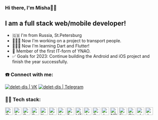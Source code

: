 ### Hi there, I'm Misha🖖🏼

## I am a full stack web/mobile developer!
- 🇬🇧 I'm from Russia, St.Petersburg
- 👨🏻‍💻 Now I'm working on a project to transport people.
- 👨🏻‍🎓 Now I'm learning Dart and Flutter!
- 🚀 Member of the first IT-form of YNAO.
- ✅ Goals for 2023: Continue building the Android and iOS project and finish the year successfully.


### ☎️ Connect with me:

[<img alt="delet-dis | VK" src="https://img.shields.io/badge/-Vk-2D2F37.svg?logo=vk&style=for-the-badge" />][website]
[<img alt="delet-dis | Telegram" src="https://img.shields.io/badge/-Telegram-2CA5E0.svg?logo=telegram&style=for-the-badge" />][telegram]


### 💪🏻 Tech stack:

[<img  alt="C" height="25px" src="https://img.shields.io/badge/-C++-B24DFF.svg?logo=&style=for-the-badge" />][C]
[<img  alt="Android Studio" height="25px" src="https://img.shields.io/badge/-Android%20studio-A4C639.svg?logo=&style=for-the-badge" />][android-studio]
[<img  alt="Swift" height="25px" src="https://img.shields.io/badge/-Swift-F04934.svg?logo=&style=for-the-badge" />][swift]
[<img  alt="SwiftUI" height="25px" src="https://img.shields.io/badge/-SwiftUI-1FCBFF.svg?logo=&style=for-the-badge" />][swiftui]
[<img  alt="Xcode" height="25px" src="https://img.shields.io/badge/-Xcode-2964D6.svg?logo=&style=for-the-badge" />][xcode]
[<img  alt="Visual Studio Code" height="25px" src="https://img.shields.io/badge/-Visual studio code-007ACC.svg?logo=&style=for-the-badge" />][vs-code]
[<img  alt="Vue" height="25px" src="https://img.shields.io/badge/-Vue-41B883.svg?logo=&style=for-the-badge" />][vue]
[<img  alt="TypeScript" height="25px" src="https://img.shields.io/badge/-TypeScript-2C7489.svg?logo=&style=for-the-badge" />][typescript]
[<img  alt="HTML5" height="25px" src="https://img.shields.io/badge/-Html5-E34F26.svg?logo=&style=for-the-badge" />][html5]
[<img  alt="dart" height="25px" src="https://img.shields.io/badge/-dart-0ACF83.svg?logo=&style=for-the-badge" />][dart]
[<img  alt="Sass" height="25px" src="https://img.shields.io/badge/-Sass-CC6699.svg?logo=&style=for-the-badge" />][sass]
[<img  alt="JavaScript" height="25x" src="https://img.shields.io/badge/-Javascript-F7DF1E.svg?logo=&style=for-the-badge" />][js]
[<img  alt="NPM" height="25px" src="https://img.shields.io/badge/-Npm-CB3837.svg?logo=&style=for-the-badge" />][npm]
[<img  alt="Figma" height="25px" src="https://img.shields.io/badge/-Figma-0ACF83.svg?logo=&style=for-the-badge" />][figma]
[<img  alt="Git" height = "25px" src="https://img.shields.io/badge/-Git-F05032.svg?logo=&style=for-the-badge" />][git]
[<img  alt="php" height="25px" src="https://img.shields.io/badge/-php-1CDA92.svg?logo=&style=for-the-badge" />][php]
[<img  alt="dart" height="25px" src="https://img.shields.io/badge/-dart-2964D6.svg?logo=&style=for-the-badge" />][dart]

<br/>
<br/>
<br/>
<br/>


[website]: https://vk.com/id455717947
[instagram]: https://instagram.com/
[second-fsd-task]: https://github.com/Erma4okmi/Erma4okmi
[telegram]: https://t.me/erm_ndm

[vs-code]: https://code.visualstudio.com
[html5]: https://dev.w3.org/html5/html-author
[sass]: https://sass-lang.com/
[js]: https://www.javascript.com/
[git]: https://git-scm.com/
[figma]: https://www.figma.com/
[npm]: https://www.npmjs.com/
[android-studio]: https://developer.android.com/studio
[C]: https://metanit.com/cpp/c/
[php]: https://php.com/
[swift]: https://www.apple.com/swift/
[swiftui]: https://developer.apple.com/xcode/swiftui/
[xcode]: hhttps://developer.apple.com/xcode/
[vue]: https://vuejs.org
[typescript]: https://www.typescriptlang.org
[SQL]: https://www.mysql.com/
[dart]: https://dart.dev
[flutter]: https://flutter.dev/
